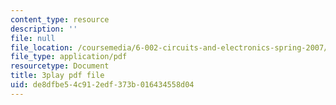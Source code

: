 ```yaml
---
content_type: resource
description: ''
file: null
file_location: /coursemedia/6-002-circuits-and-electronics-spring-2007/de8dfbe54c912edf373b016434558d04_COdQmA9g9S8.pdf
file_type: application/pdf
resourcetype: Document
title: 3play pdf file
uid: de8dfbe5-4c91-2edf-373b-016434558d04
---
```

